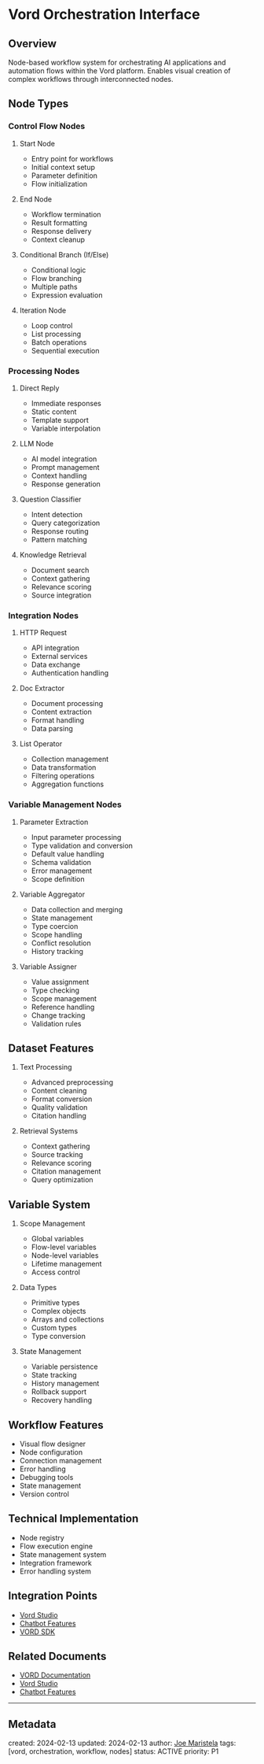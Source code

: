 # Vord Orchestration Interface

## Overview
Node-based workflow system for orchestrating AI applications and automation flows within the Vord platform. Enables visual creation of complex workflows through interconnected nodes.

## Node Types

### Control Flow Nodes
1. Start Node
   - Entry point for workflows
   - Initial context setup
   - Parameter definition
   - Flow initialization

2. End Node
   - Workflow termination
   - Result formatting
   - Response delivery
   - Context cleanup

3. Conditional Branch (If/Else)
   - Conditional logic
   - Flow branching
   - Multiple paths
   - Expression evaluation
   
4. Iteration Node
   - Loop control
   - List processing 
   - Batch operations
   - Sequential execution

### Processing Nodes
1. Direct Reply
   - Immediate responses
   - Static content
   - Template support
   - Variable interpolation

2. LLM Node
   - AI model integration
   - Prompt management
   - Context handling
   - Response generation

3. Question Classifier
   - Intent detection
   - Query categorization
   - Response routing
   - Pattern matching

4. Knowledge Retrieval
   - Document search
   - Context gathering
   - Relevance scoring
   - Source integration

### Integration Nodes
1. HTTP Request
   - API integration
   - External services
   - Data exchange
   - Authentication handling

2. Doc Extractor
   - Document processing
   - Content extraction
   - Format handling
   - Data parsing

3. List Operator
   - Collection management
   - Data transformation
   - Filtering operations
   - Aggregation functions

### Variable Management Nodes
1. Parameter Extraction
   - Input parameter processing
   - Type validation and conversion
   - Default value handling
   - Schema validation
   - Error management
   - Scope definition

2. Variable Aggregator
   - Data collection and merging
   - State management
   - Type coercion
   - Scope handling
   - Conflict resolution
   - History tracking

3. Variable Assigner
   - Value assignment
   - Type checking
   - Scope management
   - Reference handling
   - Change tracking
   - Validation rules

## Dataset Features
1. Text Processing
   - Advanced preprocessing
   - Content cleaning
   - Format conversion
   - Quality validation
   - Citation handling

2. Retrieval Systems
   - Context gathering
   - Source tracking
   - Relevance scoring
   - Citation management
   - Query optimization

## Variable System
1. Scope Management
   - Global variables
   - Flow-level variables
   - Node-level variables
   - Lifetime management
   - Access control

2. Data Types
   - Primitive types
   - Complex objects
   - Arrays and collections
   - Custom types
   - Type conversion

3. State Management
   - Variable persistence
   - State tracking
   - History management
   - Rollback support
   - Recovery handling

## Workflow Features
- Visual flow designer
- Node configuration
- Connection management
- Error handling
- Debugging tools
- State management
- Version control

## Technical Implementation
- Node registry
- Flow execution engine
- State management system
- Integration framework
- Error handling system

## Integration Points
- [Vord Studio](/NAMES_AND_TERMS/technologies/vord-studio.md)
- [Chatbot Features](/NAMES_AND_TERMS/technologies/vord-chatbot.md)
- [VORD SDK](/NAMES_AND_TERMS/technologies/vord.md)

## Related Documents
- [VORD Documentation](/NAMES_AND_TERMS/technologies/vord-docs.md)
- [Vord Studio](/NAMES_AND_TERMS/technologies/vord-studio.md)
- [Chatbot Features](/NAMES_AND_TERMS/technologies/vord-chatbot.md)

---
## Metadata
created: 2024-02-13
updated: 2024-02-13
author: [Joe Maristela](/NAMES_AND_TERMS/people/joe-maristela.md)
tags: [vord, orchestration, workflow, nodes]
status: ACTIVE
priority: P1